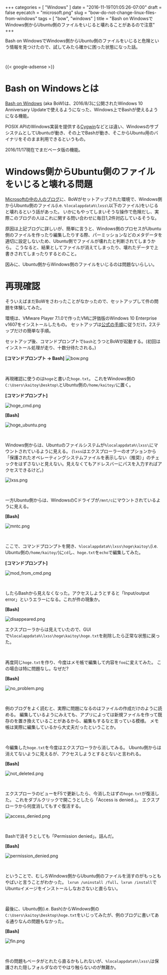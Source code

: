 +++
categories = [ "Windows" ]
date = "2016-11-19T01:05:26-07:00"
draft = false
eyecatch = "microsoft.png"
slug = "bow-do-not-change-linux-files-from-windows"
tags = [ "bow", "windows" ]
title = "Bash on WindowsでWindows側からUbuntu側のファイルをいじると壊れることがあるので注意"
+++

Bash on WindowsでWindows側からUbuntu側のファイルをいじると危険という情報を見つけたので、試してみたら確かに困った状態になった話。

<br>

{{< google-adsense >}}

# Bash on Windowsとは
[Bash on Windows](https://msdn.microsoft.com/en-us/commandline/wsl/about) (aka BoW)は、2016/8/3に公開されたWindows 10 Anniversary Updateで使えるようになった、Windows上でBashが使えるようになる機能。

POSIX APIのWindows実装を提供する[Cygwin](https://www.cygwin.com/)などとは違い、WindowsのサブシステムとしてUbuntuが動き、その上でBashが動き、そこからUbuntu用のバイナリをそのまま利用できるというもの。

2016/11/17現在でまだベータ版の機能。

# Windows側からUbuntu側のファイルをいじると壊れる問題
[Microsoftの中の人のブログ](https://blogs.msdn.microsoft.com/commandline/2016/11/17/do-not-change-linux-files-using-windows-apps-and-tools/)に、BoWがセットアップされた環境で、Windows側からUbuntu側のファイル(i.e. `%localappdata%\lxss\`以下のファイル)をいじると壊れるという話があった。
いかにもやってしまいそうな操作で危険だし、実際このブログの人はこれに関する問い合わせに毎日1,2件対応しているそうな。

原因は上記ブログに詳しいが、簡単に言うと、Windows側のプロセスがUbuntu側のファイルを作ったり編集したりする際、パーミッションなどのメタデータを適切に設定しないため、Ubuntu側でファイルが壊れたと判断されてしまうから。
こうなると、結果としてファイルが消えてしまったり、壊れたデータで上書きされてしまったりするとのこと。

因みに、Ubuntu側からWindows側のファイルをいじるのは問題ないらしい。

# 再現確認
そういえばまだBoWをさわったことがなかったので、セットアップして件の問題を体験してみた。

環境は、VMware Player 7.1.0で作ったVMに評価版のWindows 10 Enterprise v1607をインストールしたもの。
セットアップは[公式の手順](https://msdn.microsoft.com/en-us/commandline/wsl/install_guide)に従うだけ。2ステップだけの簡単な手順。

セットアップ後、コマンドプロンプトで`bash`とうつとBoWが起動する。(初回はインストール処理が走り、十数分待たされる。)

__[コマンドプロンプト → Bash]__
![bow.png](/images/bow-do-not-change-linux-files-from-windows/bow.png)

<br>

再現確認に使うのは`hoge`と書いた`hoge.txt`。
これをWindows側の`C:\Users\kaitoy\Desktop\`とUbuntu側の`/home/kaitoy/`に置く。

__[コマンドプロンプト]__

![hoge_cmd.png](/images/bow-do-not-change-linux-files-from-windows/hoge_cmd.png)

__[Bash]__

![hoge_ubuntu.png](/images/bow-do-not-change-linux-files-from-windows/hoge_ubuntu.png)

<br>

Windows側からは、Ubuntuのファイルシステムが`%localappdata%\lxss\`にマウントされているように見える。
(`lxss`はエクスプローラーのオプションから「保護されたオペレーティングシステムファイルを表示しない（推奨）」のチェックをはずさないと見えない。見えなくてもアドレスバーにパスを入力すればアクセスできるけど。)

![lxss.png](/images/bow-do-not-change-linux-files-from-windows/lxss.png)

<br>

一方Ubuntu側からは、WindowsのCドライブが`/mnt/c`にマウントされているように見える。

__[Bash]__

![mntc.png](/images/bow-do-not-change-linux-files-from-windows/mntc.png)

<br>

ここで、コマンドプロンプトを開き、`%localappdata%\lxss\hoge\kaitoy\`(i.e. Ubuntu側の`/home/kaitoy/`)に`cd`し、`hoge.txt`を`echo`で編集してみた。

__[コマンドプロンプト]__

![mod_from_cmd.png](/images/bow-do-not-change-linux-files-from-windows/mod_from_cmd.png)

<br>

したらBashから見えなくなった。アクセスしようとすると「Input/output error」というエラーになる。これが件の現象か。

__[Bash]__

![disappeared.png](/images/bow-do-not-change-linux-files-from-windows/disappeared.png)

エクスプローラからは見えていたので、GUIで`%localappdata%\lxss\hoge\kaitoy\hoge.txt`を削除したら正常な状態に戻った。

<br>

再度同じ`hoge.txt`を作り、今度はメモ帳で編集して内容を`foo`に変えてみた。
この場合は特に問題なし。なぜだ?

__[Bash]__

![no_problem.png](/images/bow-do-not-change-linux-files-from-windows/no_problem.png)

<br>

例のブログをよく読むと、実際に問題になるのはファイルの作成だけのように読める。
編集しているようにみえても、アプリによっては新規ファイルを作って既存のを置き換えていることがあるから、編集もするなと言っている模様。
メモ帳は実際に編集しているから大丈夫だったということか。

<br>

今編集した`hoge.txt`を今度はエクスプローラから消してみる。
Ubuntu側からは消えてないように見えるが、アクセスしようとするとないと言われる。

__[Bash]__

![not_deleted.png](/images/bow-do-not-change-linux-files-from-windows/not_deleted.png)

<br>

エクスプローラのビューをF5で更新したら、今消したはずの`hoge.txt`が復活した。
これをダブルクリックで開こうとしたら「Access is denied.」。
エクスプローラから何度消してもすぐ復活する。

![access_denied.png](/images/bow-do-not-change-linux-files-from-windows/access_denied.png)

<br>

Bashで消そうとしても「Permission denied」。詰んだ。

__[Bash]__

![permission_denied.png](/images/bow-do-not-change-linux-files-from-windows/permission_denied.png)

<br>

ということで、むしろWindows側からUbuntu側のファイルを消すのがもっともやばいと言うことがわかった。
`lxrun /uninstall /full`、`lxrun /install`でUbuntuイメージをインストールしなおさないと直らない。

<br>

最後に、Ubuntu側(i.e. Bash)からWindows側の`C:\Users\kaitoy\Desktop\hoge.txt`をいじってみたが、例のブログに書いてある通りなんの問題もなかった。

__[Bash]__

![fin.png](/images/bow-do-not-change-linux-files-from-windows/fin.png)

<br>

件の問題もベータがとれたら直るかもしれないが、`%localappdata%\lxss\`は保護された隠しフォルダなのでやはり触らないのが無難か。
